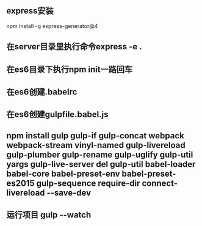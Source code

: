 ## express安装
npm install -g express-generator@4

## 在server目录里执行命令express -e .

## 在es6目录下执行npm init一路回车

## 在es6创建.babelrc

## 在es6创建gulpfile.babel.js

## npm install gulp gulp-if gulp-concat webpack webpack-stream vinyl-named gulp-livereload gulp-plumber gulp-rename gulp-uglify gulp-util yargs gulp-live-server del gulp-util babel-loader babel-core babel-preset-env babel-preset-es2015 gulp-sequence require-dir connect-livereload --save-dev

## 运行项目 gulp --watch
